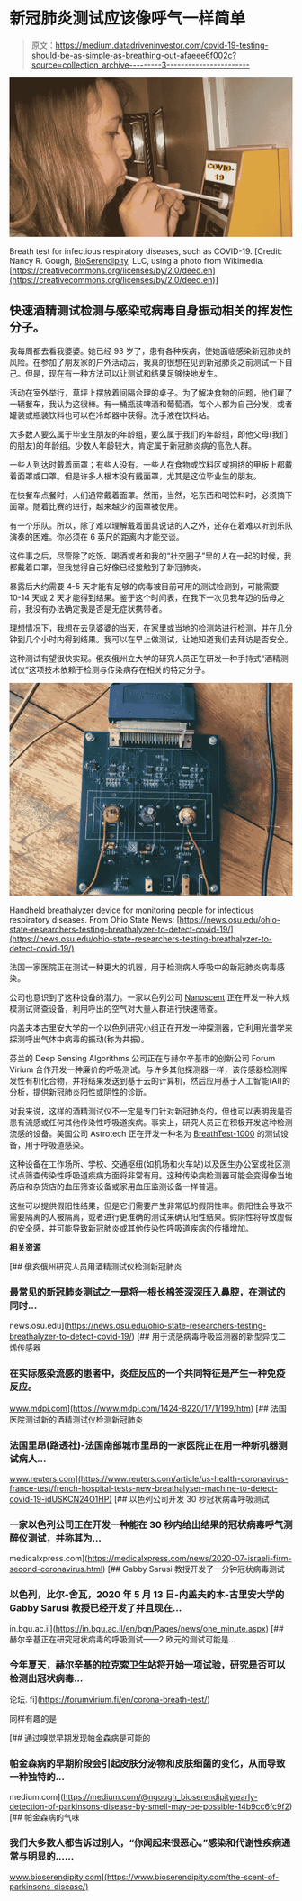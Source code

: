 # 新冠肺炎测试应该像呼气一样简单

> 原文：<https://medium.datadriveninvestor.com/covid-19-testing-should-be-as-simple-as-breathing-out-afaeee6f002c?source=collection_archive---------3----------------------->

![](img/9a5bd3805c188fa972d2a729ff72f112.png)

Breath test for infectious respiratory diseases, such as COVID-19\. [Credit: Nancy R. Gough, [BioSerendipity](http://www.bioserendipity.com), LLC, using a photo from Wikimedia. [https://creativecommons.org/licenses/by/2.0/deed.en](https://creativecommons.org/licenses/by/2.0/deed.en)]

## 快速酒精测试检测与感染或病毒自身振动相关的挥发性分子。

我每周都去看我婆婆。她已经 93 岁了，患有各种疾病，使她面临感染新冠肺炎的风险。在参加了朋友家的户外活动后，我真的很想在见到新冠肺炎之前测试一下自己。但是，现在有一种方法可以让测试和结果足够快地发生。

活动在室外举行，草坪上摆放着间隔合理的桌子。为了解决食物的问题，他们雇了一辆餐车，我认为这很棒。有一桶瓶装啤酒和葡萄酒，每个人都为自己分发，或者罐装或瓶装饮料也可以在冷却器中获得。洗手液在饮料站。

大多数人要么属于毕业生朋友的年龄组，要么属于我们的年龄组，即他父母(我们的朋友)的年龄组。少数人年龄较大，肯定属于新冠肺炎病的高危人群。

一些人到达时戴着面罩；有些人没有。一些人在食物或饮料区或拥挤的甲板上都戴着面罩或口罩。但是许多人根本没有戴面罩，尤其是这位毕业生的朋友。

在快餐车点餐时，人们通常戴着面罩。然而，当然，吃东西和喝饮料时，必须摘下面罩。随着比赛的进行，越来越少的面罩被使用。

有一个乐队。所以，除了难以理解戴着面具说话的人之外，还存在着难以听到乐队演奏的困难。你必须在 6 英尺的距离内才能交谈。

这件事之后，尽管除了吃饭、喝酒或者和我的“社交圈子”里的人在一起的时候，我都戴着口罩，但我觉得自己好像已经接触到了新冠肺炎。

暴露后大约需要 4-5 天才能有足够的病毒被目前可用的测试检测到，可能需要 10-14 天或 2 天才能得到结果。鉴于这个时间表，在我下一次见我年迈的岳母之前，我没有办法确定我是否是无症状携带者。

理想情况下，我想在去见婆婆的当天，在家里或当地的检测站进行检测，并在几分钟到几个小时内得到结果。我可以在早上做测试，让她知道我们去拜访是否安全。

这种测试有望很快实现。俄亥俄州立大学的研究人员正在研发一种手持式“酒精测试仪”这项技术依赖于检测与传染病存在相关的特定分子。

![](img/c26cf3ff866e5bf0ec0e53ee86687465.png)

Handheld breathalyzer device for monitoring people for infectious respiratory diseases. From Ohio State News: [https://news.osu.edu/ohio-state-researchers-testing-breathalyzer-to-detect-covid-19/](https://news.osu.edu/ohio-state-researchers-testing-breathalyzer-to-detect-covid-19/)

法国一家医院正在测试一种更大的机器，用于检测病人呼吸中的新冠肺炎病毒感染。

公司也意识到了这种设备的潜力。一家以色列公司 [Nanoscent](https://nanoscentlabs.com/) 正在开发一种大规模测试筛查设备，利用呼出的空气对大量人群进行快速筛查。

内盖夫本古里安大学的一个以色列研究小组正在开发一种探测器，它利用光谱学来探测呼出气体中病毒的振动(称为共振)。

芬兰的 Deep Sensing Algorithms 公司正在与赫尔辛基市的创新公司 Forum Virium 合作开发一种廉价的呼吸测试。与许多其他探测器一样，该传感器检测挥发性有机化合物，并将结果发送到基于云的计算机，然后应用基于人工智能(AI)的分析，提供新冠肺炎阳性或阴性的诊断。

对我来说，这样的酒精测试仪不一定是专门针对新冠肺炎的，但也可以表明我是否患有流感或任何其他传染性呼吸道疾病。事实上，研究人员正在积极开发这种检测流感的设备。美国公司 Astrotech 正在开发一种名为 [BreathTest-1000](https://www.astrotechcorp.com/2020-03-25-press-release) 的测试设备，用于呼吸道感染。

这种设备在工作场所、学校、交通枢纽(如机场和火车站)以及医生办公室或社区测试点筛查传染性呼吸道疾病方面将非常有用。这种传染病检测器可能会变得像当地药店和杂货店的血压筛查设备或家用血压监测设备一样普遍。

这些可以提供假阳性结果，但是它们需要产生非常低的假阴性率。假阳性会导致不需要隔离的人被隔离，或者进行更准确的测试来确认阳性结果。假阴性将导致虚假的安全感，并可能导致新冠肺炎或其他传染性呼吸道疾病的传播增加。

**相关资源**

[](https://news.osu.edu/ohio-state-researchers-testing-breathalyzer-to-detect-covid-19/) [## 俄亥俄州研究人员用酒精测试仪检测新冠肺炎

### 最常见的新冠肺炎测试之一是将一根长棉签深深压入鼻腔，在测试的同时…

news.osu.edu](https://news.osu.edu/ohio-state-researchers-testing-breathalyzer-to-detect-covid-19/) [](https://www.mdpi.com/1424-8220/17/1/199/htm) [## 用于流感病毒呼吸监测器的新型异戊二烯传感器

### 在实际感染流感的患者中，炎症反应的一个共同特征是产生一种免疫反应。

www.mdpi.com](https://www.mdpi.com/1424-8220/17/1/199/htm) [](https://www.reuters.com/article/us-health-coronavirus-france-test/french-hospital-tests-new-breathalyser-machine-to-detect-covid-19-idUSKCN24O1HP) [## 法国医院测试新的酒精测试仪检测新冠肺炎

### 法国里昂(路透社)-法国南部城市里昂的一家医院正在用一种新机器测试病人…

www.reuters.com](https://www.reuters.com/article/us-health-coronavirus-france-test/french-hospital-tests-new-breathalyser-machine-to-detect-covid-19-idUSKCN24O1HP) [](https://medicalxpress.com/news/2020-07-israeli-firm-second-coronavirus.html) [## 以色列公司开发 30 秒冠状病毒呼吸测试

### 一家以色列公司正在开发一种能在 30 秒内给出结果的冠状病毒呼气测醉仪测试，并称其为…

medicalxpress.com](https://medicalxpress.com/news/2020-07-israeli-firm-second-coronavirus.html) [](https://in.bgu.ac.il/en/bgn/Pages/news/one_minute.aspx) [## Gabby Sarusi 教授开发了一分钟冠状病毒测试

### 以色列，比尔-舍瓦，2020 年 5 月 13 日-内盖夫的本-古里安大学的 Gabby Sarusi 教授已经开发了并且现在…

in.bgu.ac.il](https://in.bgu.ac.il/en/bgn/Pages/news/one_minute.aspx) [](https://forumvirium.fi/en/corona-breath-test/) [## 赫尔辛基正在研究冠状病毒的呼吸测试——2 欧元的测试可能是…

### 今年夏天，赫尔辛基的拉克索卫生站将开始一项试验，研究是否可以检测出冠状病毒…

论坛. fi](https://forumvirium.fi/en/corona-breath-test/) 

同样有趣的是

[](https://medium.com/@ngough_bioserendipity/early-detection-of-parkinsons-disease-by-smell-may-be-possible-14b9cc6fc9f2) [## 通过嗅觉早期发现帕金森病是可能的

### 帕金森病的早期阶段会引起皮肤分泌物和皮肤细菌的变化，从而导致一种独特的…

medium.com](https://medium.com/@ngough_bioserendipity/early-detection-of-parkinsons-disease-by-smell-may-be-possible-14b9cc6fc9f2) [](https://www.bioserendipity.com/the-scent-of-parkinsons-disease/) [## 帕金森病的气味

### 我们大多数人都告诉过别人，“你闻起来很恶心。”感染和代谢性疾病通常与明显的……

www.bioserendipity.com](https://www.bioserendipity.com/the-scent-of-parkinsons-disease/)